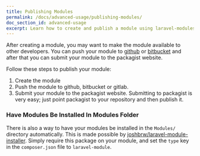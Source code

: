 ```yaml
---
title: Publishing Modules
permalink: /docs/advanced-usage/publishing-modules/
doc_section_id: advanced-usage
excerpt: Learn how to create and publish a module using laravel-modules.
---
```


After creating a module, you may want to make the module available to other developers. You can push
your module to [github](https://github.com) or [bitbucket](https://bitbucket.org) and after that you
can submit your module to the packagist website.

Follow these steps to publish your module:

1. Create the module
2. Push the module to github, bitbucket or gitlab.
3. Submit your module to the packagist website. Submitting to packagist is very easy; just point
packagist to your repository and then publish it.

### Have Modules Be Installed In Modules Folder

There is also a way to have your modules be installed in the `Modules/` directory automatically.
This is made possible by [joshbrw/laravel-module-installer](https://github.com/joshbrw/laravel-module-installer).
Simply require this package on your module, and set the `type` key in the `composer.json` file to
`laravel-module`.